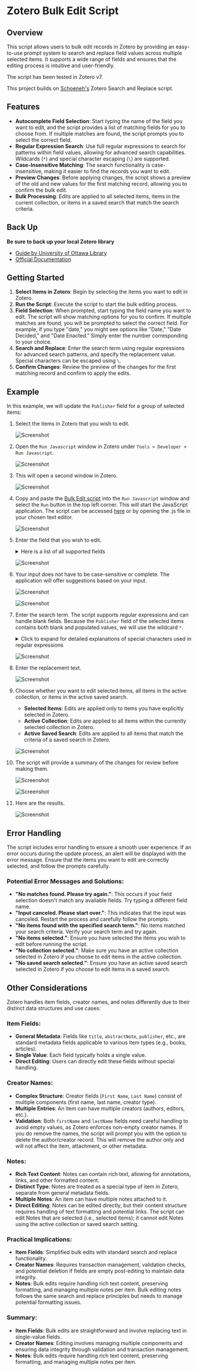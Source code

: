 # Zotero Bulk Edit Script

## Overview

This script allows users to bulk edit records in Zotero by providing an easy-to-use prompt system to search and replace field values across multiple selected items. It supports a wide range of fields and ensures that the editing process is intuitive and user-friendly.

The script has been tested in Zotero v7.

This project builds on [Schoeneh's](https://github.com/Schoeneh) Zotero Search and Replace script.

## Features

- **Autocomplete Field Selection**: Start typing the name of the field you want to edit, and the script provides a list of matching fields for you to choose from. If multiple matches are found, the script prompts you to select the correct field.
- **Regular Expression Search**: Use full regular expressions to search for patterns within field values, allowing for advanced search capabilities. Wildcards (`*`) and special character escaping (`\`) are supported.
- **Case-Insensitive Matching**: The search functionality is case-insensitive, making it easier to find the records you want to edit.
- **Preview Changes**: Before applying changes, the script shows a preview of the old and new values for the first matching record, allowing you to confirm the bulk edit.
- **Bulk Processing**: Edits are applied to all selected items, items in the current collection, or items in a saved search that match the search criteria.

## Back Up

**Be sure to back up your local Zotero library**

- [Guide by University of Ottawa Library](https://uottawa.libguides.com/how_to_use_zotero/back_up_and_restore)
- [Official Documentation](https://www.zotero.org/support/zotero_data)

## Getting Started

1. **Select Items in Zotero**: Begin by selecting the items you want to edit in Zotero.
2. **Run the Script**: Execute the script to start the bulk editing process.
3. **Field Selection**: When prompted, start typing the field name you want to edit. The script will show matching options for you to confirm. If multiple matches are found, you will be prompted to select the correct field. For example, if you type "date," you might see options like "Date," "Date Decided," and "Date Enacted." Simply enter the number corresponding to your choice.
4. **Search and Replace**: Enter the search term using regular expressions for advanced search patterns, and specify the replacement value. Special characters can be escaped using `\`.
5. **Confirm Changes**: Review the preview of the changes for the first matching record and confirm to apply the edits.

## Example

In this example, we will update the `Publisher` field for a group of selected items:

1. Select the items in Zotero that you wish to edit.

   ![Screenshot](doc/zotero_0.webp)

2. Open the `Run Javascript` window in Zotero under `Tools > Developer > Run Javascript`.

   ![Screenshot](doc/zotero_1.webp)

3. This will open a second window in Zotero.

   ![Screenshot](doc/zotero_2.webp)

4. Copy and paste the [Bulk Edit script](https://github.com/thalient-ai/zotero-bulk-edit/blob/main/src/zotero_bulk_edit.js) into the `Run Javascript` window and select the `Run` button in the top left corner. This will start the JavaScript application. The script can be accessed [here](https://github.com/thalient-ai/zotero-bulk-edit/blob/main/src/zotero_bulk_edit.js) or by opening the .js file in your chosen text editor.

	![Screenshot](doc/zotero_3.webp)

6. Enter the field that you wish to edit.

	<details>
	  <summary>Here is a list of all supported fields</summary>
	  
	  - Abstract
	  - Accessed Date
	  - Application Number
	  - Archive
	  - Archive ID
	  - Artwork Medium
	  - Artwork Size
	  - Assignee
	  - Audio File Type
	  - Audio Format
	  - Bill Number
	  - Blog Title
	  - Book Title
	  - Call Number
	  - Case Name
	  - Citation Key
	  - Code
	  - Code Number
	  - Code Pages
	  - Code Volume
	  - Committee
	  - Company
	  - Conference Name
	  - Country
	  - Court
	  - Date
	  - Date Decided
	  - Date Enacted
	  - Dictionary Title
	  - Distributor
	  - Docket Number
	  - Document Number
	  - DOI
	  - Edition
	  - Encyclopedia Title
	  - Episode Number
	  - Extra
	  - Filing Date
	  - First Name
	  - First Page
	  - Format
	  - Forum Title
	  - Genre
	  - History
	  - Identifier
	  - Institution
	  - Interview Medium
	  - ISBN
	  - ISSN
	  - Issue
	  - Issue Date
	  - Issuing Authority
	  - Journal Abbreviation
	  - Label
	  - Language
	  - Last Name
	  - Legal Status
	  - Legislative Body
	  - Library Catalog
	  - Location in Archive
	  - Map Type
	  - Manuscript Type
	  - Meeting Name
	  - Name of Act
	  - Network
	  - Note
	  - Number
	  - Number of Pages
	  - Number of Volumes
	  - Organization
	  - Pages
	  - Patent Number
	  - Place
	  - Post Type
	  - Presentation Type
	  - Priority Numbers
	  - Proceedings Title
	  - Program Title
	  - Programming Language
	  - Public Law Number
	  - Publication Title
	  - Publisher
	  - References
	  - Report Number
	  - Report Type
	  - Reporter
	  - Reporter Volume
	  - Repository
	  - Repository Location
	  - Rights
	  - Running Time
	  - Scale
	  - Section
	  - Series
	  - Series Number
	  - Series Text
	  - Series Title
	  - Session
	  - Short Title
	  - Status
	  - Studio
	  - Subject
	  - System
	  - Thesis Type
	  - Title
	  - Type
	  - University
	  - URL
	  - Version
	  - Video Recording Format
	  - Volume
	  - Website Title
	  - Website Type

	</details>

	![Screenshot](doc/zotero_4.webp)

8. Your input does not have to be case-sensitive or complete. The application will offer suggestions based on your input.

	![Screenshot](doc/zotero_5.webp)
   
	![Screenshot](doc/zotero_5a.webp)

9. Enter the search term. The script supports regular expressions and can handle blank fields. Because the `Publisher` field of the selected items contains both blank and populated values, we will use the wildcard `*`.

	<details>
	  <summary>Click to expand for detailed explanations of special characters used in regular expressions</summary>
	  
	  - `.` : Matches any single character except newline.
	  - `*` : Matches 0 or more of the preceding element.
	  - `+` : Matches 1 or more of the preceding element.
	  - `?` : Matches 0 or 1 of the preceding element (makes it optional).
	  - `^` : Matches the start of the string.
	  - `$` : Matches the end of the string.
	  - `[]` : Matches any one of the enclosed characters.
	  - `[^]` : Matches any one character not enclosed.
	  - `\` : Escapes a special character.
	  - `|` : Acts as a logical OR between patterns.
	  - `()` : Groups patterns together and remembers the match.
	  - `{}` : Matches a specified number of occurrences of the preceding element.

	</details>

	![Screenshot](doc/zotero_6.webp)

10. Enter the replacement text.

	![Screenshot](doc/zotero_7.webp)
   
11. Choose whether you want to edit selected items, all items in the active collection, or items in the active saved search.

	- **Selected Items**: Edits are applied only to items you have explicitly selected in Zotero.
	- **Active Collection**: Edits are applied to all items within the currently selected collection in Zotero.
	- **Active Saved Search**: Edits are applied to all items that match the criteria of a saved search in Zotero.

	![Screenshot](doc/zotero_7a.webp)

12. The script will provide a summary of the changes for review before making them.

	![Screenshot](doc/zotero_8.webp)
   
	![Screenshot](doc/zotero_9.webp)

13. Here are the results.

	![Screenshot](doc/zotero_10.webp)

## Error Handling

The script includes error handling to ensure a smooth user experience. If an error occurs during the update process, an alert will be displayed with the error message. Ensure that the items you want to edit are correctly selected, and follow the prompts carefully.

### Potential Error Messages and Solutions:

- **"No matches found. Please try again."**: This occurs if your field selection doesn't match any available fields. Try typing a different field name.
- **"Input canceled. Please start over."**: This indicates that the input was canceled. Restart the process and carefully follow the prompts.
- **"No items found with the specified search term."**: No items matched your search criteria. Verify your search term and try again.
- **"No items selected."**: Ensure you have selected the items you wish to edit before running the script.
- **"No collection selected."**: Make sure you have an active collection selected in Zotero if you choose to edit items in the active collection.
- **"No saved search selected."**: Ensure you have an active saved search selected in Zotero if you choose to edit items in a saved search.

## Other Considerations

Zotero handles item fields, creator names, and notes differently due to their distinct data structures and use cases:

### Item Fields:
- **General Metadata**: Fields like `title`, `abstractNote`, `publisher`, etc., are standard metadata fields applicable to various item types (e.g., books, articles).
- **Single Value**: Each field typically holds a single value.
- **Direct Editing**: Users can directly edit these fields without special handling.

### Creator Names:
- **Complex Structure**: Creator fields (`First Name`, `Last Name`) consist of multiple components (first name, last name, creator type).
- **Multiple Entries**: An item can have multiple creators (authors, editors, etc.).
- **Validation**: Both `firstName` and `lastName` fields need careful handling to avoid empty values, as Zotero enforces non-empty creator names. If you do remove the names, the script will prompt you with the option to delete the author/creator record. This will remove the author only and will not affect the item, attachment, or other metadata.

### Notes:
- **Rich Text Content**: Notes can contain rich text, allowing for annotations, links, and other formatted content.
- **Distinct Type**: Notes are treated as a special type of item in Zotero, separate from general metadata fields.
- **Multiple Notes**: An item can have multiple notes attached to it.
- **Direct Editing**: Notes can be edited directly, but their content structure requires handling of text formatting and potential links. The script can edit Notes that are selected (i.e., selected items); it cannot edit Notes using the active collection or saved search setting.

### Practical Implications:
- **Item Fields**: Simplified bulk edits with standard search and replace functionality.
- **Creator Names**: Requires transaction management, validation checks, and potential deletion if fields are empty post-editing to maintain data integrity.
- **Notes**: Bulk edits require handling rich text content, preserving formatting, and managing multiple notes per item. Bulk editing notes follows the same search and replace principles but needs to manage potential formatting issues.

### Summary:
- **Item Fields**: Bulk edits are straightforward and involve replacing text in single-value fields.
- **Creator Names**: Editing involves managing multiple components and ensuring data integrity through validation and transaction management.
- **Notes**: Bulk edits require handling rich text content, preserving formatting, and managing multiple notes per item.